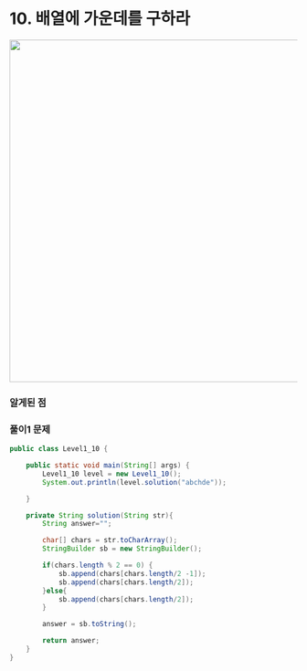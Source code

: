 # 10. 배열에 가운데를 구하라
<img width="600"  src="https://user-images.githubusercontent.com/33523029/122941430-59d88900-d3b0-11eb-96cb-c23a4433f736.png">


### 알게된 점

### 풀이1 문제

```java
public class Level1_10 {

    public static void main(String[] args) {
        Level1_10 level = new Level1_10();
        System.out.println(level.solution("abchde"));

    }

    private String solution(String str){
        String answer="";

        char[] chars = str.toCharArray();
        StringBuilder sb = new StringBuilder();

        if(chars.length % 2 == 0) {
            sb.append(chars[chars.length/2 -1]);
            sb.append(chars[chars.length/2]);
        }else{
            sb.append(chars[chars.length/2]);
        }

        answer = sb.toString();

        return answer;
    }
}
```

